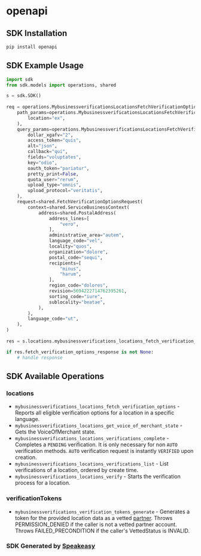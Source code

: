 # openapi

<!-- Start SDK Installation -->
## SDK Installation

```bash
pip install openapi
```
<!-- End SDK Installation -->

## SDK Example Usage
<!-- Start SDK Example Usage -->
```python
import sdk
from sdk.models import operations, shared

s = sdk.SDK()
    
req = operations.MybusinessverificationsLocationsFetchVerificationOptionsRequest(
    path_params=operations.MybusinessverificationsLocationsFetchVerificationOptionsPathParams(
        location="ex",
    ),
    query_params=operations.MybusinessverificationsLocationsFetchVerificationOptionsQueryParams(
        dollar_xgafv="2",
        access_token="quis",
        alt="json",
        callback="qui",
        fields="voluptates",
        key="odio",
        oauth_token="pariatur",
        pretty_print=False,
        quota_user="rerum",
        upload_type="omnis",
        upload_protocol="veritatis",
    ),
    request=shared.FetchVerificationOptionsRequest(
        context=shared.ServiceBusinessContext(
            address=shared.PostalAddress(
                address_lines=[
                    "vero",
                ],
                administrative_area="autem",
                language_code="vel",
                locality="quos",
                organization="dolore",
                postal_code="sequi",
                recipients=[
                    "minus",
                    "harum",
                ],
                region_code="dolores",
                revision=5694222714762395261,
                sorting_code="iure",
                sublocality="beatae",
            ),
        ),
        language_code="ut",
    ),
)
    
res = s.locations.mybusinessverifications_locations_fetch_verification_options(req)

if res.fetch_verification_options_response is not None:
    # handle response
```
<!-- End SDK Example Usage -->

<!-- Start SDK Available Operations -->
## SDK Available Operations

### locations

* `mybusinessverifications_locations_fetch_verification_options` - Reports all eligible verification options for a location in a specific language.
* `mybusinessverifications_locations_get_voice_of_merchant_state` - Gets the VoiceOfMerchant state.
* `mybusinessverifications_locations_verifications_complete` - Completes a `PENDING` verification. It is only necessary for non `AUTO` verification methods. `AUTO` verification request is instantly `VERIFIED` upon creation.
* `mybusinessverifications_locations_verifications_list` - List verifications of a location, ordered by create time.
* `mybusinessverifications_locations_verify` - Starts the verification process for a location.

### verificationTokens

* `mybusinessverifications_verification_tokens_generate` - Generates a token for the provided location data as a vetted [partner](https://support.google.com/business/answer/7674102). Throws PERMISSION_DENIED if the caller is not a vetted partner account. Throws FAILED_PRECONDITION if the caller's VettedStatus is INVALID.

<!-- End SDK Available Operations -->

### SDK Generated by [Speakeasy](https://docs.speakeasyapi.dev/docs/using-speakeasy/client-sdks)
